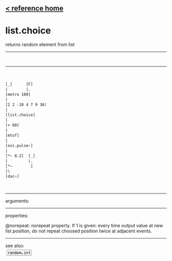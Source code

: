 [< reference home](index.html)
---

# list.choice


returns random element from list

---

<br>


---


```


[_]      [F]
|        |.
[metro 100]
|
[2 2 -10 4 7 9 36(
|
[list.choice]
|
[+ 60]
|
[mtof]
|
[osc.pulse~]
|
[*~ 0.2]  [_]
|         |.
[*~        ]
|\
[dac~]

            
```

---
arguments:


---
properties:

@norepeat: norepeat property. If 1 is
            given: every time output value at new list position, do not repeat choosed position
            twice at adjacent events.<br>

---
see also:<br>
[![random.int](img/object_random.int.png)](random.int.html)
